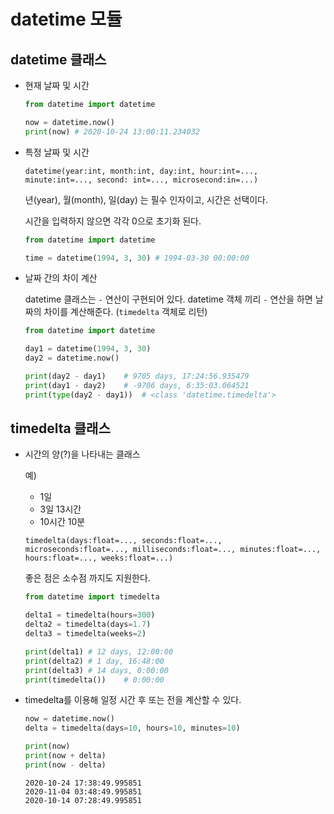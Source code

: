 # datetime 모듈

## datetime 클래스

- 현재 날짜 및 시간

  ```python
  from datetime import datetime
  
  now = datetime.now()
  print(now) # 2020-10-24 13:00:11.234032
  ```

- 특정 날짜 및 시간

  `datetime(year:int, month:int, day:int, hour:int=..., minute:int=..., second: int=..., microsecond:in=...)`

  년(year), 월(month), 일(day) 는 필수 인자이고, 시간은 선택이다.

  시간을 입력하지 않으면 각각 0으로 초기화 된다.

  ```python
  from datetime import datetime
  
  time = datetime(1994, 3, 30) # 1994-03-30 00:00:00
  ```

- 날짜 간의 차이 계산

  datetime 클래스는 `-` 연산이 구현되어 있다. datetime 객체 끼리 `-` 연산을 하면 날짜의 차이를 계산해준다. (`timedelta` 객체로 리턴)

  ```python
  from datetime import datetime
  
  day1 = datetime(1994, 3, 30)
  day2 = datetime.now()
  
  print(day2 - day1)	# 9705 days, 17:24:56.935479
  print(day1 - day2)	# -9706 days, 6:35:03.064521
  print(type(day2 - day1))	# <class 'datetime.timedelta'>
  ```

## timedelta 클래스

- 시간의 양(?)을 나타내는 클래스

  예)

  - 1일
  - 3일 13시간
  - 10시간 10분

  `timedelta(days:float=..., seconds:float=..., microseconds:float=..., milliseconds:float=..., minutes:float=..., hours:float=..., weeks:float=...)`

  좋은 점은 소수점 까지도 지원한다.

  ```python
  from datetime import timedelta
  
  delta1 = timedelta(hours=300)
  delta2 = timedelta(days=1.7)
  delta3 = timedelta(weeks=2)
  
  print(delta1)	# 12 days, 12:00:00
  print(delta2)	# 1 day, 16:48:00
  print(delta3)	# 14 days, 0:00:00
  print(timedelta())	# 0:00:00
  ```

- timedelta를 이용해 일정 시간 후 또는 전을 계산할 수 있다.

  ```python
  now = datetime.now()
  delta = timedelta(days=10, hours=10, minutes=10)
  
  print(now)
  print(now + delta)
  print(now - delta)
  ```

  ```
  2020-10-24 17:38:49.995851
  2020-11-04 03:48:49.995851
  2020-10-14 07:28:49.995851
  ```

  

